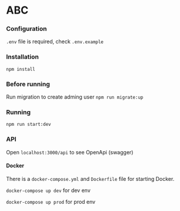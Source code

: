 # ABC

### Configuration

`.env` file is required, check `.env.example`

### Installation

`npm install`

### Before running

Run migration to create adming user
`npm run migrate:up`

### Running

`npm run start:dev`

### API

Open `localhost:3000/api` to see OpenApi (swagger)

#### Docker

There is a `docker-compose.yml` and `Dockerfile` file for starting Docker.

`docker-compose up dev` for dev env

`docker-compose up prod` for prod env
